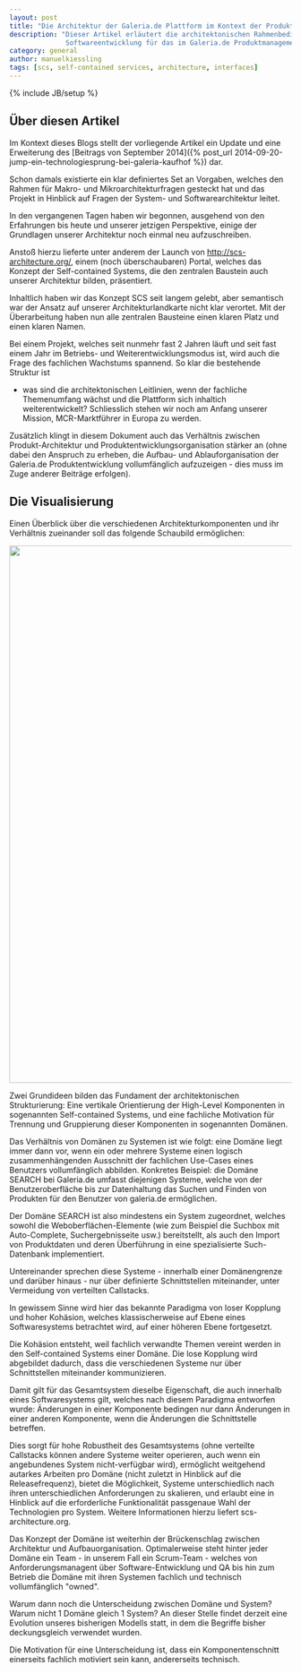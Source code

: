 ```yaml
---
layout: post
title: "Die Architektur der Galeria.de Plattform im Kontext der Produktentwicklungsorganisation"
description: "Dieser Artikel erläutert die architektonischen Rahmenbedingungen, die der Arbeit in der
              Softwareentwicklung für das im Galeria.de Produktmanagement ihre Orientierung geben."
category: general
author: manuelkiessling
tags: [scs, self-contained services, architecture, interfaces]
---
```

{% include JB/setup %}


## Über diesen Artikel

Im Kontext dieses Blogs stellt der vorliegende Artikel ein Update und eine Erweiterung des [Beitrags von September
2014]({% post_url 2014-09-20-jump-ein-technologiesprung-bei-galeria-kaufhof %}) dar.

Schon damals existierte ein klar definiertes Set an Vorgaben, welches den Rahmen für Makro- und Mikroarchitekturfragen
gesteckt hat und das Projekt in Hinblick auf Fragen der System- und Softwarearchitektur leitet.

In den vergangenen Tagen haben wir begonnen, ausgehend von den Erfahrungen bis heute und unserer jetzigen Perspektive,
einige der Grundlagen unserer Architektur noch einmal neu aufzuschreiben.

Anstoß hierzu lieferte unter anderem der Launch von http://scs-architecture.org/, einem (noch überschaubaren) Portal,
welches das Konzept der Self-contained Systems, die den zentralen Baustein auch unserer Architektur bilden, präsentiert.

Inhaltlich haben wir das Konzept SCS seit langem gelebt, aber semantisch war der Ansatz auf unserer Architekturlandkarte
nicht klar verortet. Mit der Überarbeitung haben nun alle zentralen Bausteine einen klaren Platz und einen klaren Namen.

Bei einem Projekt, welches seit nunmehr fast 2 Jahren läuft und seit fast einem Jahr im Betriebs- und
Weiterentwicklungsmodus ist, wird auch die Frage des fachlichen Wachstums spannend. So klar die bestehende Struktur ist
- was sind die architektonischen Leitlinien, wenn der fachliche Themenumfang wächst und die Plattform sich
inhaltich weiterentwickelt? Schliesslich stehen wir noch am Anfang unserer Mission, MCR-Marktführer in Europa zu werden.

Zusätzlich klingt in diesem Dokument auch das Verhältnis zwischen Produkt-Architektur und
Produktentwicklungsorganisation stärker an (ohne dabei den Anspruch zu erheben, die Aufbau- und Ablauforganisation der
Galeria.de Produktentwicklung vollumfänglich aufzuzeigen - dies muss im Zuge anderer Beiträge erfolgen).


## Die Visualisierung

Einen Überblick über die verschiedenen Architekturkomponenten und ihr Verhältnis zueinander soll das folgende Schaubild
ermöglichen:

<img width="960"
     src="{{ site.url }}/assets/images/architektur-update/Ueberblick_Architektur_GALERIA_Kaufhof_Online_Plattform.svg">

Zwei Grundideen bilden das Fundament der architektonischen Strukturierung: Eine vertikale Orientierung der High-Level
Komponenten in sogenannten Self-contained Systems, und eine fachliche Motivation für Trennung und Gruppierung dieser
Komponenten in sogenannten Domänen.

Das Verhältnis von Domänen zu Systemen ist wie folgt: eine Domäne liegt immer dann vor, wenn ein oder
mehrere Systeme einen logisch zusammenhängenden Ausschnitt der fachlichen Use-Cases eines Benutzers vollumfänglich
abbilden. Konkretes Beispiel: die Domäne SEARCH bei Galeria.de umfasst diejenigen Systeme, welche von der
Benutzeroberfläche bis zur Datenhaltung das Suchen und Finden von Produkten für den Benutzer von galeria.de ermöglichen.

Der Domäne SEARCH ist also mindestens ein System zugeordnet, welches sowohl die Weboberflächen-Elemente (wie zum
Beispiel die Suchbox mit Auto-Complete, Suchergebnisseite usw.) bereitstellt, als auch den Import von Produktdaten und
deren Überführung in eine spezialisierte Such-Datenbank implementiert.

Untereinander sprechen diese Systeme - innerhalb einer Domänengrenze und darüber hinaus - nur über definierte
Schnittstellen miteinander, unter Vermeidung von verteilten Callstacks.

In gewissem Sinne wird hier das bekannte Paradigma von loser Kopplung und hoher Kohäsion, welches klassischerweise auf
Ebene eines Softwaresystems betrachtet wird, auf einer höheren Ebene fortgesetzt.

Die Kohäsion entsteht, weil fachlich verwandte Themen vereint werden in den Self-contained Systems einer Domäne. Die
lose Kopplung wird abgebildet dadurch, dass die verschiedenen Systeme nur über Schnittstellen miteinander kommunizieren.

Damit gilt für das Gesamtsystem dieselbe Eigenschaft, die auch innerhalb eines Softwaresystems gilt, welches nach diesem
Paradigma entworfen wurde: Änderungen in einer Komponente bedingen nur dann Änderungen in einer anderen Komponente,
wenn die Änderungen die Schnittstelle betreffen.

Dies sorgt für hohe Robustheit des Gesamtsystems (ohne verteilte Callstacks können andere Systeme weiter operieren, auch
wenn ein angebundenes System nicht-verfügbar wird), ermöglicht weitgehend autarkes Arbeiten pro Domäne (nicht zuletzt in
Hinblick auf die Releasefrequenz), bietet die Möglichkeit, Systeme unterschiedlich nach ihren unterschiedlichen
Anforderungen zu skalieren, und erlaubt eine in Hinblick auf die erforderliche Funktionalität passgenaue Wahl der
Technologien pro System. Weitere Informationen hierzu liefert scs-architecture.org.


Das Konzept der Domäne ist weiterhin der Brückenschlag zwischen Architektur und Aufbauorganisation. Optimalerweise steht
hinter jeder Domäne ein Team - in unserem Fall ein Scrum-Team - welches von Anforderungsmanagent über
Software-Entwicklung und QA bis hin zum Betrieb die Domäne mit ihren Systemen fachlich und technisch vollumfänglich
"owned".

Warum dann noch die Unterscheidung zwischen Domäne und System? Warum nicht 1 Domäne gleich 1 System? An dieser Stelle
findet derzeit eine Evolution unseres bisherigen Modells statt, in dem die Begriffe bisher deckungsgleich verwendet
wurden.

Die Motivation für eine Unterscheidung ist, dass ein Komponentenschnitt einerseits fachlich motiviert sein kann,
andererseits technisch.
